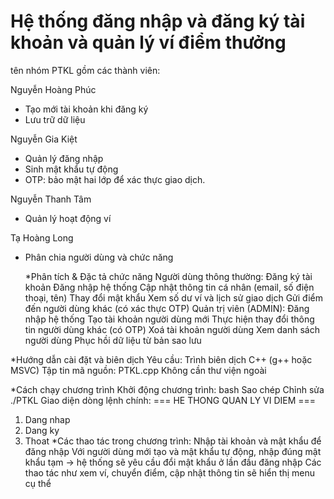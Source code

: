 # Hệ thống đăng nhập và đăng ký tài khoản và quản lý ví điểm thưởng
tên nhóm PTKL gồm các thành viên:

Nguyễn Hoàng Phúc    
+ Tạo mới tài khoản khi đăng ký
+ Lưu trữ dữ liệu
  
Nguyễn Gia Kiệt
+ Quản lý đăng nhập
+ Sinh mật khẩu tự động
+ OTP: bảo mật hai lớp để xác thực giao dịch.

Nguyễn Thanh Tâm 
+ Quản lý hoạt động ví
  
Tạ Hoàng Long 
+ Phân chia người dùng và chức năng

  *Phân tích & Đặc tả chức năng
Người dùng thông thường:
Đăng ký tài khoản
Đăng nhập hệ thống
Cập nhật thông tin cá nhân (email, số điện thoại, tên)
Thay đổi mật khẩu
Xem số dư ví và lịch sử giao dịch
Gửi điểm đến người dùng khác (có xác thực OTP)
Quản trị viên (ADMIN):
Đăng nhập hệ thống
Tạo tài khoản người dùng mới
Thực hiện thay đổi thông tin người dùng khác (có OTP)
Xoá tài khoản người dùng
Xem danh sách người dùng
Phục hồi dữ liệu từ bản sao lưu

*Hướng dẫn cài đặt và biên dịch
Yêu cầu:
Trình biên dịch C++ (g++ hoặc MSVC)
Tập tin mã nguồn: PTKL.cpp
Không cần thư viện ngoài

*Cách chạy chương trình
  Khởi động chương trình:
  bash
  Sao chép
  Chỉnh sửa
  ./PTKL
  Giao diện dòng lệnh chính:
  === HE THONG QUAN LY VI DIEM ===
  1. Dang nhap
  2. Dang ky
  3. Thoat
     *Các thao tác trong chương trình:
     Nhập tài khoản và mật khẩu để đăng nhập
     Với người dùng mới tạo và mật khẩu tự động, nhập đúng mật khẩu tạm → hệ thống sẽ yêu cầu đổi mật khẩu ở lần đầu đăng nhập
     Các thao tác như xem ví, chuyển điểm, cập nhật thông tin sẽ hiển thị menu cụ thể
